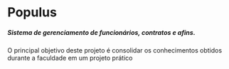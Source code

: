 # Populus
##### Sistema de gerenciamento de funcionários, contratos e afins.
O principal objetivo deste projeto é consolidar os conhecimentos obtidos durante a faculdade em um projeto prático